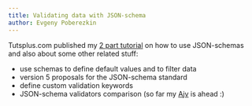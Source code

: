 ```yaml
---
title: Validating data with JSON-schema
author: Evgeny Poberezkin
---
```


Tutsplus.com published my [2 part tutorial](https://code.tutsplus.com/tutorials/validating-data-with-json-schema-part-1--cms-25343) on how to use JSON-schemas and also about some other related stuff:

- use schemas to define default values and to filter data
- version 5 proposals for the JSON-schema standard
- define custom validation keywords
- JSON-schema validators comparison (so far my [Ajv](https://github.com/epoberezkin/ajv) is ahead :)
